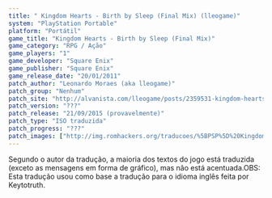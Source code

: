 ```yaml
---
title: " Kingdom Hearts - Birth by Sleep (Final Mix) (lleogame)"
system: "PlayStation Portable"
platform: "Portátil"
game_title: "Kingdom Hearts - Birth by Sleep (Final Mix)"
game_category: "RPG / Ação"
game_players: "1"
game_developer: "Square Enix"
game_publisher: "Square Enix"
game_release_date: "20/01/2011"
patch_author: "Leonardo Moraes (aka lleogame)"
patch_group: "Nenhum"
patch_site: "http://alvanista.com/lleogame/posts/2359531-kingdom-hearts-birth-by-sleep-final-mix-traduzido-em-pt-br-download"
patch_version: "???"
patch_release: "21/09/2015 (provavelmente)"
patch_type: "ISO traduzida"
patch_progress: "???"
patch_images: ["http://img.romhackers.org/traducoes/%5BPSP%5D%20Kingdom%20Hearts%20-%20Birth%20by%20Sleep%20Final%20Mix%20-%20lleogame%20-%201.jpg","http://img.romhackers.org/traducoes/%5BPSP%5D%20Kingdom%20Hearts%20-%20Birth%20by%20Sleep%20Final%20Mix%20-%20lleogame%20-%202.jpg","http://img.romhackers.org/traducoes/%5BPSP%5D%20Kingdom%20Hearts%20-%20Birth%20by%20Sleep%20Final%20Mix%20-%20lleogame%20-%203.jpg"]
---
```

Segundo o autor da tradução, a maioria dos textos do jogo está traduzida (exceto as mensagens em forma de gráfico), mas não está acentuada.OBS: Esta tradução usou como base a tradução para o idioma inglês feita por Keytotruth.